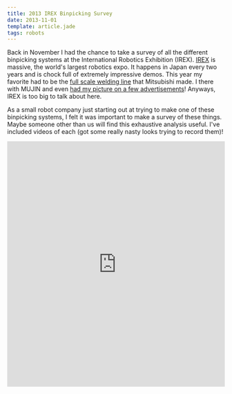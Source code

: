 ```yaml
---
title: 2013 IREX Binpicking Survey
date: 2013-11-01
template: article.jade
tags: robots
---
```


Back in November I had the chance to take a survey of all the different binpicking systems at the International Robotics Exhibition (IREX). [IREX](http://www.nikkan.co.jp/eve/irex/english/) is massive, the world's largest robotics expo. It happens in Japan every two years and is chock full of extremely impressive demos. This year my favorite had to be the [full scale welding line](http://youtu.be/QR4lG98Ehng) that Mitsubishi made. I there with MUJIN and even [had my picture on a few advertisements](/images/misc/IMG_20131107_102636.jpg)! Anyways, IREX is too big to talk about here.

As a small robot company just starting out at trying to make one of these binpicking systems, I felt it was important to make a survey of these things. Maybe someone other than us will find this exhaustive analysis useful. I've included videos of each (got some really nasty looks trying to record them)!

<iframe style="width: 100%; height: 569px;" src="https://docs.google.com/presentation/d/1UHa4pqw1bnrdN5l-d-cL84rmfrxs0kg98q3t2X60boA/embed?start=false&loop=false&delayms=3000" frameborder="0" allowfullscreen="true" mozallowfullscreen="true" webkitallowfullscreen="true"></iframe>  
